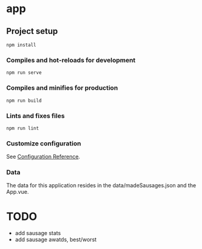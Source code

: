 # app

## Project setup

```
npm install
```

### Compiles and hot-reloads for development

```
npm run serve
```

### Compiles and minifies for production

```
npm run build
```

### Lints and fixes files

```
npm run lint
```

### Customize configuration

See [Configuration Reference](https://cli.vuejs.org/config/).

### Data

The data for this application resides in the data/madeSausages.json and the App.vue.

# TODO

- add sausage stats
- add sausage awatds, best/worst
